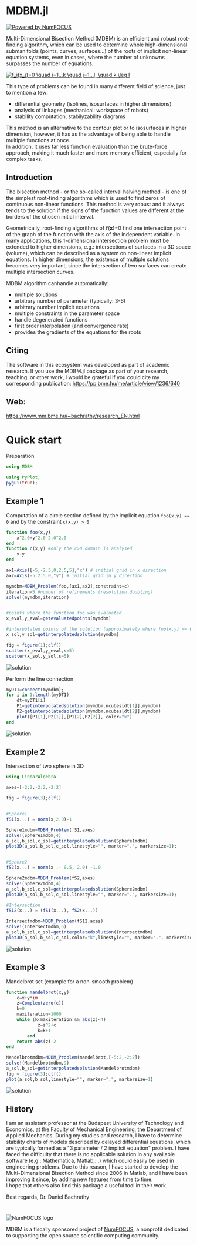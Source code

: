 # MDBM.jl

[![Powered by NumFOCUS](https://img.shields.io/badge/powered%20by-NumFOCUS-orange.svg?style=flat&colorA=E1523D&colorB=007D8A)](http://numfocus.org)

Multi-Dimensional Bisection Method (MDBM) is an efficient and robust root-finding algorithm, which can be used to determine whole high-dimensional submanifolds (points, curves, surfaces…) of the roots of implicit non-linear equation systems, even in cases, where the number of unknowns surpasses the number of equations.

<a href="https://www.codecogs.com/eqnedit.php?latex=f_i(x_j)=0&space;\quad&space;i=1...k&space;\quad&space;j=1...l,&space;\quad&space;k&space;\leq&space;l" target="_blank"><img src="https://latex.codecogs.com/gif.latex?f_i(x_j)=0&space;\quad&space;i=1...k&space;\quad&space;j=1...l,&space;\quad&space;k&space;\leq&space;l" title="f_i(x_j)=0 \quad i=1...k \quad j=1...l, \quad k \leq l" /></a>

This type of problems can be found in many different field of science, just to mention a few:
- differential geometry (isolines, isosurfaces in higher dimensions)
- analysis of linkages (mechanical: workspace of robots)
- stability computation, stabilyzability diagrams


This method is an alternative to the contour plot or to isosurfaces in higher dimension, however, it has as the advantage of being able to handle multiple functions at once. <br>
In addition, it uses far less function evaluation than the brute-force approach, making it much faster and more memory efficient, especially for complex tasks.


## Introduction

The bisection method - or the so-called interval halving method - is one of the simplest root-finding algorithms which is used to find zeros of continuous non-linear functions.
This method is very robust and it always tends to the solution if the signs of the function values are different at the borders of the chosen initial interval.

Geometrically, root-finding algorithms of __f__(__x__)=0 find one intersection point of the graph of the function with the axis of the independent variable.
In many applications, this 1-dimensional intersection problem must be extended to higher dimensions, e.g.: intersections of surfaces in a 3D space (volume), which can be described as a system on non-linear implicit equations. In higher dimensions, the existence of multiple solutions becomes very important, since the intersection of two surfaces can create multiple intersection curves.

MDBM algorithm canhandle automatically:
- multiple solutions
- arbitrary number of parameter (typically: 3-6)
- arbitrary number implicit equations
- multiple constraints in the parameter space
- handle degenerated functions
- first order interpolation (and convergence rate)
- provides the gradients of the equations for the roots


## Citing
The software in this ecosystem was developed as part of academic research. If you use the MDBM.jl package as part of your research, teaching, or other work, I would be grateful if you could cite my corresponding publication: <https://pp.bme.hu/me/article/view/1236/640>


## Web:
<https://www.mm.bme.hu/~bachrathy/research_EN.html>

# Quick start

Preparation
```julia
using MDBM

using PyPlot;
pygui(true);
```
## Example 1
Computation of a circle section defined by the implicit equation `foo(x,y) == 0` and by the constraint `c(x,y) > 0`
```julia
function foo(x,y)
    x^2.0+y^2.0-2.0^2.0
end
function c(x,y) #only the c>0 domain is analysed
    x-y
end

ax1=Axis([-5,-2.5,0,2.5,5],"x") # initial grid in x direction
ax2=Axis(-5:2:5.0,"y") # initial grid in y direction

mymdbm=MDBM_Problem(foo,[ax1,ax2],constraint=c)
iteration=5 #number of refinements (resolution doubling)
solve!(mymdbm,iteration)


#points where the function foo was evaluated
x_eval,y_eval=getevaluatedpoints(mymdbm)

#interpolated points of the solution (approximately where foo(x,y) == 0 and c(x,y)>0)
x_sol,y_sol=getinterpolatedsolution(mymdbm)

fig = figure(1);clf()
scatter(x_eval,y_eval,s=5)
scatter(x_sol,y_sol,s=5)
```
<img src="assets/circe_2D_points.png"
     alt="solution "/>

Perform the line connection
```julia
myDT1=connect(mymdbm);
for i in 1:length(myDT1)
    dt=myDT1[i]
    P1=getinterpolatedsolution(mymdbm.ncubes[dt[1]],mymdbm)
    P2=getinterpolatedsolution(mymdbm.ncubes[dt[2]],mymdbm)
    plot([P1[1],P2[1]],[P1[2],P2[2]], color="k")
end
```

<img src="assets/circe_2D_line.png"
     alt="solution "/>

## Example 2
Intersection of two sphere in 3D
```julia
using LinearAlgebra

axes=[-2:2,-2:2,-2:2]

fig = figure(3);clf()


#Sphere1
fS1(x...) = norm(x,2.0)-1

Sphere1mdbm=MDBM_Problem(fS1,axes)
solve!(Sphere1mdbm,4)
a_sol,b_sol,c_sol=getinterpolatedsolution(Sphere1mdbm)
plot3D(a_sol,b_sol,c_sol,linestyle="", marker=".", markersize=1);


#Sphere2
fS2(x...) = norm(x .- 0.5, 2.0) -1.0

Sphere2mdbm=MDBM_Problem(fS2,axes)
solve!(Sphere2mdbm,4)
a_sol,b_sol,c_sol=getinterpolatedsolution(Sphere2mdbm)
plot3D(a_sol,b_sol,c_sol,linestyle="", marker=".", markersize=1);

#Intersection
fS12(x...) = (fS1(x...), fS2(x...))

Intersectmdbm=MDBM_Problem(fS12,axes)
solve!(Intersectmdbm,6)
a_sol,b_sol,c_sol=getinterpolatedsolution(Intersectmdbm)
plot3D(a_sol,b_sol,c_sol,color="k",linestyle="", marker=".", markersize=2);

```

<img src="assets/sphere_intersection.png"
     alt="solution "/>

## Example 3
Mandelbrot set (example for a non-smooth problem)

```julia
function mandelbrot(x,y)    
    c=x+y*im
    z=Complex(zero(c))
    k=0
    maxiteration=1000
    while (k<maxiteration && abs(z)<4)
            z=z^2+c
            k=k+1
        end
    return abs(z)-2
end

Mandelbrotmdbm=MDBM_Problem(mandelbrot,[-5:2,-2:2])
solve!(Mandelbrotmdbm,9)
a_sol,b_sol=getinterpolatedsolution(Mandelbrotmdbm)
fig = figure(3);clf()
plot(a_sol,b_sol,linestyle="", marker=".", markersize=1)
```
<img src="assets/Mandelbrot.png"
     alt="solution "/>

## History

I am an assistant professor at the Budapest University of Technology and Economics, at the Faculty of Mechanical Engineering, the Department of Applied Mechanics.
During my studies and research, I have to determine stability charts of models described by delayed differential equations, which are typically formed as a "3 parameter / 2 implicit equation" problem. I have faced the difficulty that there is no applicable solution in any available software (e.g.: Mathematica, Matlab,...) which could easily be used in engineering problems.
Due to this reason, I have started to develop the Multi-Dimensional Bisection Method since 2006 in Matlab, and I have been improving it since, by adding new features from time to time.  
I hope that others also find this package a useful tool in their work.

Best regards,
Dr. Daniel Bachrathy

#

![NumFOCUS logo](assets/numfocus-logo.png)

MDBM is a fiscally sponsored project of [NumFOCUS](https://numfocus.org), a
nonprofit dedicated to supporting the open source scientific computing
community.
